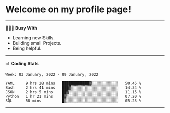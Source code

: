 # Welcome on my profile page!
<!-- print(("dralla"[::-1]+"s").capitalize()) -->

---
👨🏻‍💻 **Busy With**
* Learning new Skills.
* Building small Projects.
* Being helpful.

---
📊 **Coding Stats**
<!--START_SECTION:waka-->
```text
Week: 03 January, 2022 - 09 January, 2022

YAML     9 hrs 28 mins   ████████████▓░░░░░░░░░░░░   50.45 % 
Bash     2 hrs 41 mins   ███▓░░░░░░░░░░░░░░░░░░░░░   14.34 % 
JSON     2 hrs 5 mins    ██▓░░░░░░░░░░░░░░░░░░░░░░   11.15 % 
Python   1 hr 21 mins    █▓░░░░░░░░░░░░░░░░░░░░░░░   07.20 % 
SQL      58 mins         █▒░░░░░░░░░░░░░░░░░░░░░░░   05.23 % 
```
<!--END_SECTION:waka-->
---
